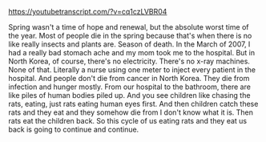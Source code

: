 https://youtubetranscript.com/?v=cq1czLVBR04

 Spring wasn't a time of hope and renewal, but the absolute worst time of the year. Most of people die in the spring because that's when there is no like really insects and plants are. Season of death. In the March of 2007, I had a really bad stomach ache and my mom took me to the hospital. But in North Korea, of course, there's no electricity. There's no x-ray machines. None of that. Literally a nurse using one meter to inject every patient in the hospital. And people don't die from cancer in North Korea. They die from infection and hunger mostly. From our hospital to the bathroom, there are like piles of human bodies piled up. And you see children like chasing the rats, eating, just rats eating human eyes first. And then children catch these rats and they eat and they somehow die from I don't know what it is. Then rats eat the children back. So this cycle of us eating rats and they eat us back is going to continue and continue.